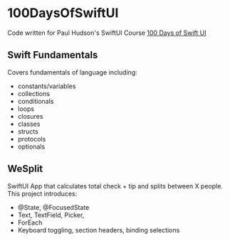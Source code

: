 # 100DaysOfSwiftUI
Code written for Paul Hudson's SwiftUI Course [100 Days of Swift UI](https://www.hackingwithswift.com/100/swiftui)
## Swift Fundamentals
Covers fundamentals of language including:
* constants/variables
* collections
* conditionals
* loops
* closures
* classes
* structs
* protocols
* optionals

## WeSplit
SwiftUI App that calculates total check + tip and splits between X people. This project introduces:
* @State, @FocusedState
* Text, TextField, Picker, 
* ForEach
* Keyboard toggling, section headers, binding selections
